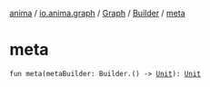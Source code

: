 [anima](../../../index.md) / [io.anima.graph](../../index.md) / [Graph](../index.md) / [Builder](index.md) / [meta](./meta.md)

# meta

`fun meta(metaBuilder: Builder.() -> `[`Unit`](https://kotlinlang.org/api/latest/jvm/stdlib/kotlin/-unit/index.html)`): `[`Unit`](https://kotlinlang.org/api/latest/jvm/stdlib/kotlin/-unit/index.html)